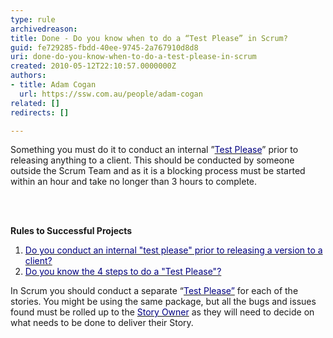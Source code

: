```yaml
---
type: rule
archivedreason: 
title: Done - Do you know when to do a “Test Please” in Scrum?
guid: fe729285-fbdd-40ee-9745-2a767910d8d8
uri: done-do-you-know-when-to-do-a-test-please-in-scrum
created: 2010-05-12T22:10:57.0000000Z
authors:
- title: Adam Cogan
  url: https://ssw.com.au/people/adam-cogan
related: []
redirects: []

---
```




  <p>Something you must do it to conduct an internal&#160;”<a href="/_layouts/15/FIXUPREDIRECT.ASPX?WebId=3dfc0e07-e23a-4cbb-aac2-e778b71166a2&amp;TermSetId=07da3ddf-0924-4cd2-a6d4-a4809ae20160&amp;TermId=d66a9404-2ca9-4d19-ad6c-df1618b4fc28" shape="rect"><font color="#000080">Test Please</font></a>” prior to releasing anything to a client. This should be conducted by someone outside the Scrum Team and as it is a blocking process must be started within an hour and take no longer than 3 hours to complete. 
</p>

<br><excerpt class='endintro'></excerpt><br>

  <p>
    <strong>Rules to Successful Projects</strong> </p>
<ol>
    <li><a href="/_layouts/15/FIXUPREDIRECT.ASPX?WebId=3dfc0e07-e23a-4cbb-aac2-e778b71166a2&amp;TermSetId=07da3ddf-0924-4cd2-a6d4-a4809ae20160&amp;TermId=d66a9404-2ca9-4d19-ad6c-df1618b4fc28" shape="rect"><font color="#000080">Do you conduct an internal &quot;test please&quot; prior to releasing a version to a client?</font></a> </li>
    <li><a href="/_layouts/15/FIXUPREDIRECT.ASPX?WebId=3dfc0e07-e23a-4cbb-aac2-e778b71166a2&amp;TermSetId=07da3ddf-0924-4cd2-a6d4-a4809ae20160&amp;TermId=7ba5e1cd-da39-4bf2-9fe2-5b899589b3d2" shape="rect"><font color="#000080">Do you know the 4 steps to do a &quot;Test Please&quot;?</font></a> </li>
</ol>
<p class="ms-rteCustom-GreyBox">In Scrum you should conduct a separate “<a href="/_layouts/15/FIXUPREDIRECT.ASPX?WebId=3dfc0e07-e23a-4cbb-aac2-e778b71166a2&amp;TermSetId=07da3ddf-0924-4cd2-a6d4-a4809ae20160&amp;TermId=d66a9404-2ca9-4d19-ad6c-df1618b4fc28" shape="rect"><font color="#000080">Test Please”</font></a>&#160;for each of the stories. You might be using the same package, but all the bugs and issues found must be rolled up to the <a href="/Pages/OwnerForEveryUserStory.aspx" shape="rect"><font color="#000080">Story Owner</font></a> as they will need to decide on what needs to be done to deliver their Story.</p>



